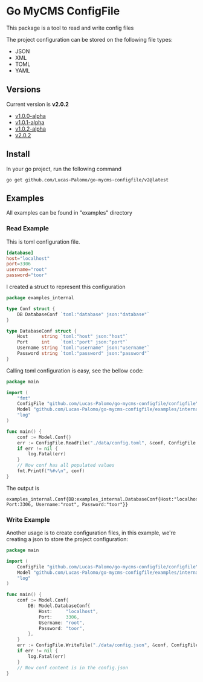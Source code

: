 # Go MyCMS ConfigFile

This package is a tool to read and write config files

The project configuration can be stored on the following file types:
- JSON
- XML
- TOML
- YAML

## Versions

Current version is **v2.0.2**

- [v1.0.0-alpha](https://github.com/Lucas-Palomo/go-mycms-configfile/releases/tag/v1.0.0-alpha)
- [v1.0.1-alpha](https://github.com/Lucas-Palomo/go-mycms-configfile/releases/tag/v1.0.1-alpha)
- [v1.0.2-alpha](https://github.com/Lucas-Palomo/go-mycms-configfile/releases/tag/v1.0.2-alpha)
- [v2.0.2](https://github.com/Lucas-Palomo/go-mycms-configfile/releases/tag/v2.0.2)

## Install

In your go project, run the following command

```shell
go get github.com/Lucas-Palomo/go-mycms-configfile/v2@latest
```
## Examples

All examples can be found in "examples" directory

### Read Example

This is toml configuration file.
```toml
[database]
host="localhost"
port=3306
username="root"
password="toor"
```

I created a struct to represent this configuration

```go
package examples_internal

type Conf struct {
	DB DatabaseConf `toml:"database" json:"database"`
}

type DatabaseConf struct {
	Host     string `toml:"host" json:"host"`
	Port     int    `toml:"port" json:"port"`
	Username string `toml:"username" json:"username"`
	Password string `toml:"password" json:"password"`
}
```

Calling toml configuration is easy, see the bellow code:

```go
package main

import (
	"fmt"
	ConfigFile "github.com/Lucas-Palomo/go-mycms-configfile/configfile"
	Model "github.com/Lucas-Palomo/go-mycms-configfile/examples/internal"
	"log"
)

func main() {
	conf := Model.Conf{}
	err := ConfigFile.ReadFile("./data/config.toml", &conf, ConfigFile.TOML)
	if err != nil {
		log.Fatal(err)
	}
	// Now conf has all populated values
	fmt.Printf("%#v\n", conf)
}
```

The output is

```text
examples_internal.Conf{DB:examples_internal.DatabaseConf{Host:"localhost", Port:3306, Username:"root", Password:"toor"}}
```

### Write Example
Another usage is to create configuration files, in this example, we're creating a json to store the project configuration:

```go
package main

import (
	ConfigFile "github.com/Lucas-Palomo/go-mycms-configfile/configfile"
	Model "github.com/Lucas-Palomo/go-mycms-configfile/examples/internal"
	"log"
)

func main() {
	conf := Model.Conf{
		DB: Model.DatabaseConf{
			Host:     "localhost",
			Port:     3306,
			Username: "root",
			Password: "toor",
		},
	}
	err := ConfigFile.WriteFile("./data/config.json", &conf, ConfigFile.JSON)
	if err != nil {
		log.Fatal(err)
	}
	// Now conf content is in the config.json
}
```
